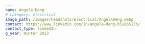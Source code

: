 ```yaml
---
name: Angela Deng
# category: electrical
image_path: /images/headshots/Electrical/AngelaDeng.webp
contact: https://www.linkedin.com/in/angela-deng-b5186513b/
contact_type: linkedIn
g_year: Winter 2023
---
```

